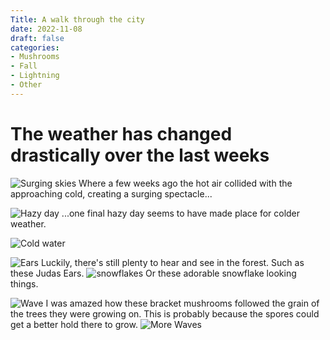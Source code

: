 ```yaml
---
Title: A walk through the city
date: 2022-11-08
draft: false
categories:
- Mushrooms
- Fall
- Lightning
- Other
---
```

# The weather has changed drastically over the last weeks

![Surging skies](/images/Experiment-7.jpg)
Where a few weeks ago the hot air collided with the approaching cold, creating a surging spectacle...

![Hazy day](/images/Experiment-16.jpg)
...one final hazy day seems to have made place for colder weather.

![Cold water](/images/Experiment-34.jpg)

![Ears](/images/Experiment-48.jpg "the trees have ears")
Luckily, there's still plenty to hear and see in the forest. Such as these Judas Ears.
![snowflakes](/images/Experiment-52.jpg)
Or these adorable snowflake looking things.

![Wave](/images/Experiment-62.jpg)
I was amazed how these bracket mushrooms followed the grain of the trees they were growing on. This is probably because the spores could get a better hold there to grow.
![More Waves](/images/Experiment-65/jpg)




